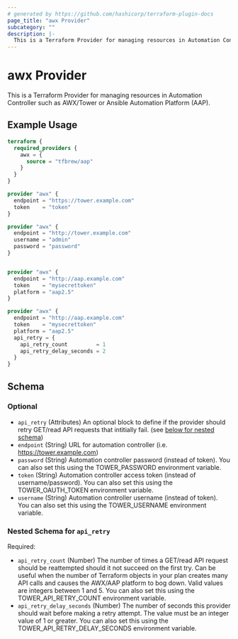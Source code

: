 ```yaml
---
# generated by https://github.com/hashicorp/terraform-plugin-docs
page_title: "awx Provider"
subcategory: ""
description: |-
  This is a Terraform Provider for managing resources in Automation Controller such as AWX/Tower or Ansible Automation Platform (AAP).
---
```


# awx Provider

This is a Terraform Provider for managing resources in Automation Controller such as AWX/Tower or Ansible Automation Platform (AAP).

## Example Usage

```terraform
terraform {
  required_providers {
    awx = {
      source = "tfbrew/aap"
    }
  }
}

provider "awx" {
  endpoint = "https://tower.example.com"
  token    = "token"
}

provider "awx" {
  endpoint = "http://tower.example.com"
  username = "admin"
  password = "password"
}


provider "awx" {
  endpoint = "http://aap.example.com"
  token    = "mysecrettoken"
  platform = "aap2.5"
}

provider "awx" {
  endpoint = "http://aap.example.com"
  token    = "mysecrettoken"
  platform = "aap2.5"
  api_retry = {
    api_retry_count         = 1
    api_retry_delay_seconds = 2
  }
}
```

<!-- schema generated by tfplugindocs -->
## Schema

### Optional

- `api_retry` (Attributes) An optional block to define if the provider should retry GET/read API requests that intitially fail. (see [below for nested schema](#nestedatt--api_retry))
- `endpoint` (String) URL for automation controller (i.e. https://tower.example.com)
- `password` (String) Automation controller password (instead of token). You can also set this using the TOWER_PASSWORD environment variable.
- `token` (String) Automation controller access token (instead of username/password). You can also set this using the TOWER_OAUTH_TOKEN environment variable.
- `username` (String) Automation controller username (instead of token). You can also set this using the TOWER_USERNAME environment variable.

<a id="nestedatt--api_retry"></a>
### Nested Schema for `api_retry`

Required:

- `api_retry_count` (Number) The number of times a GET/read API request should be reattempted should it not succeed on the first try. Can be useful when the number of Terraform objects in your plan creates many API calls and causes the AWX/AAP platform to bog down. Valid values are integers between 1 and 5. You can also set this using the TOWER_API_RETRY_COUNT environment variable.
- `api_retry_delay_seconds` (Number) The number of seconds this provider should wait before making a retry attempt. The value must be an integer value of 1 or greater. You can also set this using the TOWER_API_RETRY_DELAY_SECONDS environment variable.
